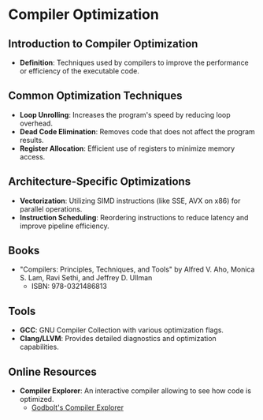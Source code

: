 # Compiler Optimization

## Introduction to Compiler Optimization

- **Definition**: Techniques used by compilers to improve the performance or efficiency of the executable code.

## Common Optimization Techniques

- **Loop Unrolling**: Increases the program's speed by reducing loop overhead.
- **Dead Code Elimination**: Removes code that does not affect the program results.
- **Register Allocation**: Efficient use of registers to minimize memory access.

## Architecture-Specific Optimizations

- **Vectorization**: Utilizing SIMD instructions (like SSE, AVX on x86) for parallel operations.
- **Instruction Scheduling**: Reordering instructions to reduce latency and improve pipeline efficiency.

## Books

- "Compilers: Principles, Techniques, and Tools" by Alfred V. Aho, Monica S. Lam, Ravi Sethi, and Jeffrey D. Ullman
  - ISBN: 978-0321486813

## Tools

- **GCC**: GNU Compiler Collection with various optimization flags.
- **Clang/LLVM**: Provides detailed diagnostics and optimization capabilities.

## Online Resources

- **Compiler Explorer**: An interactive compiler allowing to see how code is optimized.
  - [Godbolt's Compiler Explorer](godbolt.org)

